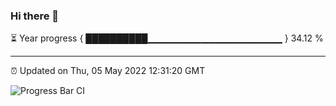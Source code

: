 ### Hi there 👋

⏳ Year progress { ██████████▁▁▁▁▁▁▁▁▁▁▁▁▁▁▁▁▁▁▁▁ } 34.12 %

---

⏰ Updated on Thu, 05 May 2022 12:31:20 GMT

![Progress Bar CI](https://github.com/liununu/liununu/workflows/Progress%20Bar%20CI/badge.svg)
